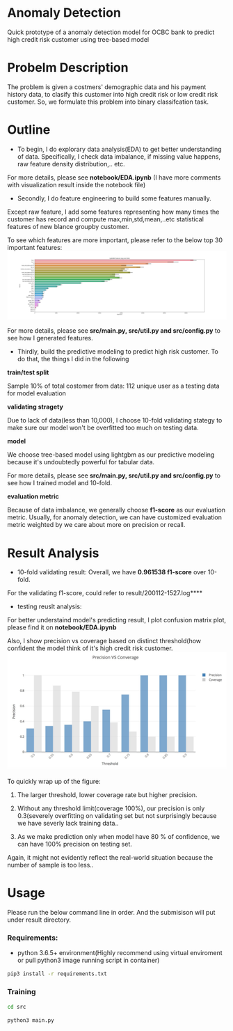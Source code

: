 # Anomaly Detection
Quick prototype of a anomaly detection model for OCBC bank to predict high credit risk customer using tree-based model

# Probelm Description

The problem is given a costmers' demographic data and his payment history data, to clasify this customer into high credit risk
or low credit risk customer.
So, we formulate this problem into binary classifcation task.

# Outline

- To begin, I do explorary data analysis(EDA) to get better understanding of data. 
Specifically, I check data imbalance, if missing value happens, raw feature density distribution,.. etc.

For more details, please see **notebook/EDA.ipynb** (I have more comments with visualization result inside the notebook file) 

- Secondly, I do feature engineering to build some features manually.

Except raw feature, I add some features representing how many times the customer has record and compute
max,min,std,mean,..etc statistical features of new blance groupby customer.

To see which features are more important, please refer to the below top 30 important features:
![td-lstm](asset/lgbm_importances.png)

For more details, please see **src/main.py, src/util.py and src/config.py** to see how I generated features.

- Thirdly, build the predictive modeling to predict high risk customer. To do that, the things I did in the following

**train/test split**

Sample 10% of total costomer from data: 112 unique user as a testing data for model evaluation

**validating stragety**

Due to lack of data(less than 10,000), I choose 10-fold validating stategy to make sure our model 
won't be overfitted too much on testing data.

**model**

We choose tree-based model using lightgbm as our predictive modeling because it's undoubtedly powerful for tabular data.

For more details, please see **src/main.py, src/util.py and src/config.py** to see how I trained model and 10-fold.

**evaluation metric**

Because of data imbalance, we generally choose **f1-score** as our evaluation metric. Usually, for anomaly detection,
we can have customized evaluation metric weighted by we care about more on precision or recall.

# Result Analysis

- 10-fold validating result:
  Overall, we have **0.961538 f1-score** over 10-fold.
  
For the validating f1-score, could refer to result/200112-1527.log****

- testing reuslt analysis:

For better understaind model's predicting result, I plot confusion matrix plot, please find it on **notebook/EDA.ipynb**

Also, I show precision vs coverage based on distinct threshold(how confident the model think of it's high credit risk
customer.
![td-lstm](asset/messageImage_1578812994804.jpg)

To quickly wrap up of the figure:
1. The larger threshold, lower coverage rate but higher precision.

2. Without any threshold limit(coverage 100%), our precision is only 0.3(severely overfitting on validating set but not surprisingly because we have severly lack training data..

3. As we make prediction only when model have 80 % of confidence, we can have 100% precision on testing set.

Again, it might not evidently reflect the real-world situation because the number of sample is too less..

# Usage

Please run the below command line in order.
And the submisison will put under result directory.

### Requirements:

* python 3.6.5+ environment(Highly recommend using virtual enviroment or pull python3 image running script in container)

```sh
pip3 install -r requirements.txt
```

### Training

```sh
cd src
```

```sh
python3 main.py
```



